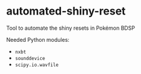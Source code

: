 # automated-shiny-reset
Tool to automate the shiny resets in Pokémon BDSP

Needed Python modules:
- `nxbt`
- `sounddevice`
- `scipy.io.wavfile`